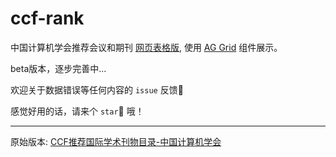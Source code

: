 # ccf-rank

中国计算机学会推荐会议和期刊 
[网页表格版](https://izhx.github.io/ccf-rank/), 使用 [AG Grid](https://www.ag-grid.com/) 组件展示。

beta版本，逐步完善中...

欢迎关于数据错误等任何内容的 `issue` 反馈🙏

感觉好用的话，请来个 `star`🌟 哦！

---

原始版本: [CCF推荐国际学术刊物目录-中国计算机学会](https://www.ccf.org.cn/Academic_Evaluation/By_category/)
